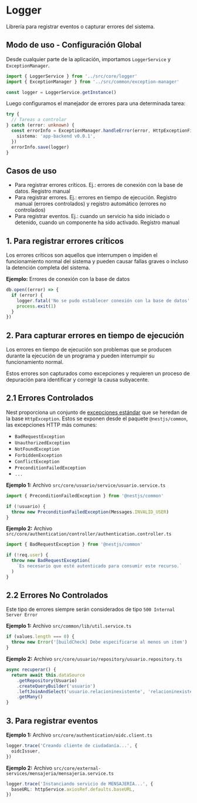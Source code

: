 # Logger

Librería para registrar eventos o capturar errores del sistema.

## Modo de uso - Configuración Global

Desde cualquier parte de la aplicación, importamos `LoggerService` y `ExceptionManager`.

```ts
import { LoggerService } from '../src/core/logger'
import { ExceptionManager } from '../src/common/exception-manager'

const logger = LoggerService.getInstance()
```

Luego configuramos el manejador de errores para una determinada tarea:

```ts
try {
  // Tareas a controlar
} catch (error: unknown) {
  const errorInfo = ExceptionManager.handleError(error, HttpExceptionFilter.name, {
    sistema: 'app-backend v0.0.1',
  })
  errorInfo.save(logger)
}
```

## Casos de uso

- Para registrar errores críticos. Ej.: errores de conexión con la base de datos. Registro manual
- Para registrar errores. Ej.: errores en tiempo de ejecución. Registro manual (errores controlados) y registro automático (errores no controlados)
- Para registrar eventos. Ej.: cuando un servicio ha sido iniciado o detenido, cuando un componente ha sido activado. Registro manual

## 1. Para registrar errores críticos

Los errores críticos son aquellos que interrumpen o impiden el funcionamiento normal del sistema y pueden causar fallas graves o incluso la detención completa del sistema.

**Ejemplo:** Errores de conexión con la base de datos

```ts
db.open((error) => {
  if (error) {
    logger.fatal('No se pudo establecer conexión con la base de datos', error)
    process.exit(1)
  }
})
```

## 2. Para capturar errores en tiempo de ejecución

Los errores en tiempo de ejecución son problemas que se producen durante la ejecución de un programa y pueden interrumpir su funcionamiento normal.

Estos errores son capturados como excepciones y requieren un proceso de depuración para identificar y corregir la causa subyacente.

## 2.1 Errores Controlados

Nest proporciona un conjunto de [excepciones estándar](https://docs.nestjs.com/exception-filters#built-in-http-exceptions) que se heredan de la base `HttpException`. Estos se exponen desde el paquete `@nestjs/common`, las excepciones HTTP más comunes:

- `BadRequestException`
- `UnauthorizedException`
- `NotFoundException`
- `ForbiddenException`
- `ConflictException`
- `PreconditionFailedException`
- `...`

**Ejemplo 1:** Archivo `src/core/usuario/service/usuario.service.ts`

```ts
import { PreconditionFailedException } from '@nestjs/common'

if (!usuario) {
  throw new PreconditionFailedException(Messages.INVALID_USER)
}
```

**Ejemplo 2:** Archivo `src/core/authentication/controller/authentication.controller.ts`

```ts
import { BadRequestException } from '@nestjs/common'

if (!req.user) {
  throw new BadRequestException(
    `Es necesario que esté autenticado para consumir este recurso.`
  )
}
```

## 2.2 Errores No Controlados

Este tipo de errores siempre serán considerados de tipo `500 Internal Server Error`

**Ejemplo 1:** Archivo `src/common/lib/util.service.ts`

```ts
if (values.length === 0) {
  throw new Error('[buildCheck] Debe especificarse al menos un item')
}
```

**Ejemplo 2:** Archivo `src/core/usuario/repository/usuario.repository.ts`

```ts
async recuperar() {
  return await this.dataSource
    .getRepository(Usuario)
    .createQueryBuilder('usuario')
    .leftJoinAndSelect('usuario.relacioninexistente', 'relacioninexistente')
    .getMany()
}
```

## 3. Para registrar eventos

**Ejemplo 1:** Archivo `src/core/authentication/oidc.client.ts`

```ts
logger.trace('Creando cliente de ciudadanía...', {
  oidcIssuer,
})
```

**Ejemplo 2:** Archivo `src/core/external-services/mensajeria/mensajeria.service.ts`

```ts
logger.trace('Instanciando servicio de MENSAJERÍA...', {
  baseURL: httpService.axiosRef.defaults.baseURL,
})
```

